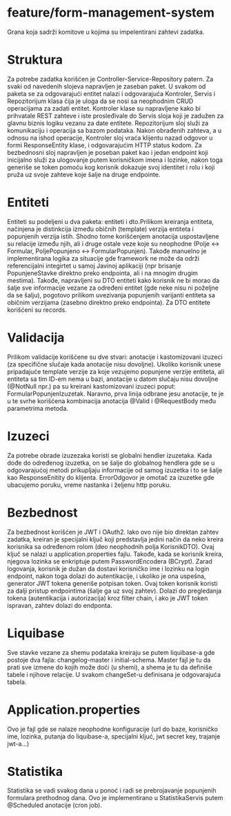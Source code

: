 # feature/form-management-system
Grana koja sadrži komitove u kojima su impelentirani zahtevi zadatka.

# Struktura
Za potrebe zadatka korišćen je Controller-Service-Repository patern. Za svaki od navedenih slojeva napravljen je zaseban paket. U svakom od paketa se za odgovarajući entitet nalazi i odgovarajuća Kontroler, Servis i Repozitorijum klasa čija je uloga da se nosi sa neophodnim CRUD operacijama za zadati entitet. Kontroler klase su napravljene kako bi prihvatale REST zahteve i iste prosleđivale do Servis sloja koji je zadužen za glavnu biznis logiku vezanu za date entitete. Repozitorijum sloj služi za komunikaciju i operacija sa bazom podataka. Nakon obrađenih zahteva, a u odnosu na ishod operacije, Kontroler sloj vraća klijentu nazad odgovor u formi ResponseEntity klase, i odgovarajućim HTTP status kodom. Za bezbednosni sloj napravljen je poseban paket kao i jedan endpoint koji inicijalno služi za ulogovanje putem korisničkom imena i lozinke, nakon toga generiše se token pomoću kog korisnik dokazuje svoj identitet i rolu i koji pruža uz svoje zahteve koje šalje na druge endpointe.

# Entiteti
Entiteti su podeljeni u dva paketa: entiteti i dto.Prilikom kreiranja entiteta, načinjena je distinkcija između običnih (template) verzija entiteta i popunjenih verzija istih. Shodno tome korišćenjem anotacija uspostavljene su relacije između njih, ali i druge ostale veze koje su neophodne (Polje <-> Formular, PoljePopunjeno <-> FormularPopunjen). Takođe manuelno je implementirana logika za situacije gde framework ne može da održi referencijalni integirtet u samoj Javinoj aplikaciji (npr brisanje PopunjeneStavke direktno preko endpointa, ali i na mnogim drugim mestima). Takođe, napravljeni su DTO entiteti kako korisnik ne bi morao da šalje sve informacije vezane za određeni entitet (gde neke nisu ni poželjne da se šalju), pogotovo prilikom uvezivanja popunjenih varijanti entiteta sa običnim verzijama (zasebno direktno preko endpointa). Za DTO entitete korišćeni su records.

# Validacija
Prilikom validacije korišćene su dve stvari: anotacije i kastomizovani izuzeci (za specifične slučaje kada anotacije nisu dovoljne). Ukoliko korisnik unese pripadajuće template verzije za koje vezujemo popunjene verzije entiteta, ali entiteta sa tim ID-em nema u bazi, anotacije u datom slučaju nisu dovoljne (@NotNull npr.) pa su kreirani kastomizovani izuzeci poput: FormularPopunjenIzuzetak. Naravno, prva linija odbrane jesu anotacije, te je u te svrhe korišćena kombinacija anotacija @Valid i @RequestBody među parametrima metoda.

# Izuzeci
Za potrebe obrade izuzezaka koristi se globalni hendler izuzetaka. Kada dođe do određenog izuzetka, on se šalje do globalnog hendlera gde se u odgovarajućoj metodi prikupljaju informacije od samog izuzetka i to se šalje kao ResponseEnitity do klijenta. ErrorOdgovor je omotač za izuzetke gde ubacujemo poruku, vreme nastanka i željenu http poruku.

# Bezbednost
Za bezbednost korišćen je JWT i OAuth2. Iako ovo nije bio direktan zahtev zadatka, kreiran je specijalni ključ koji predstavlja jedini način da neko kreira korisnika sa određenom rolom (deo neophodnih polja KorisnikDTO). Ovaj ključ se nalazi u application.properties fajlu. Takođe, kada se korisnik kreira, njegova lozinka se enkriptuje putem PasswordEncodera (BCrypt). Zarad logovanja, korisnik je dužan da dostavi korisničko ime i lozinku na login endpoint, nakon toga dolazi do autentikacije, i ukoliko je ona uspešna, generator JWT tokena generiše potpisan token. Ovaj token korisnik koristi za dalji pristup endpointima (šalje ga uz svoj zahtev). Dolazi do pregledanja tokena (autentikacija i autorizacija) kroz filter chain, i ako je JWT token ispravan, zahtev dolazi do endponta.

# Liquibase
Sve stavke vezane za shemu podataka kreiraju se putem liquibase-a gde postoje dva fajla: changelog-master i initial-schema. Master fajl je tu da prati sve izmene do kojih može doći (u shemi), a shema je tu da definiše tabele i njihove relacije. U svakom changeSet-u definisana je odgovarajuća tabela.

# Application.properties
Ovo je fajl gde se nalaze neophodne konfiguracije (url do baze, korisničko ime, lozinka, putanja do liquibase-a, specijalni kljuć, jwt secret key, trajanje jwt-a...)

# Statistika
Statistika se vadi svakog dana u ponoć i radi se prebrojavanje popunjenih formulara prethodnog dana. Ovo je implementirano u StatistikaServis putem @Scheduled anotacije (cron job).
